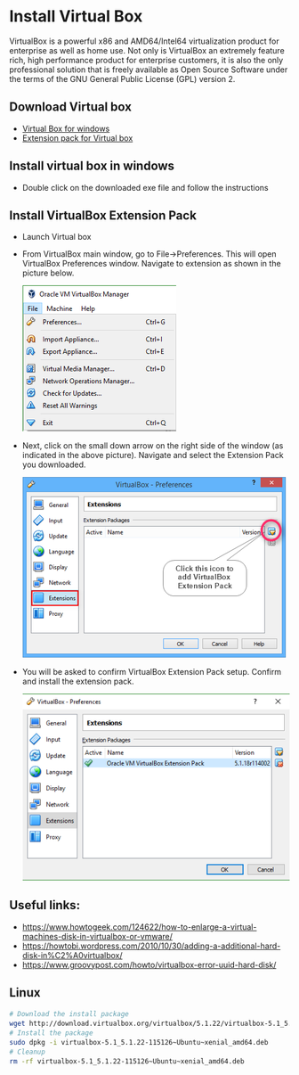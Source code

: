 # Install Virtual Box

 VirtualBox is a powerful x86 and AMD64/Intel64 virtualization product for enterprise as well as home use. Not only is VirtualBox an extremely feature rich, high performance product for enterprise customers, it is also the only professional solution that is freely available as Open Source Software under the terms of the GNU General Public License (GPL) version 2.

## Download Virtual box

* [Virtual Box for windows][vb]  
* [Extension pack for Virtual box][vbe]

## Install virtual box in windows

* Double click on the downloaded exe file and follow the instructions

## Install VirtualBox Extension Pack

* Launch Virtual box

* From VirtualBox main window, go to File->Preferences. This will open VirtualBox Preferences window. Navigate to extension as shown in the picture below.

  ![Alt text](images/install-virtualbox-file-preferences.png)

* Next, click on the small down arrow on the right side of the window (as indicated in the above picture). Navigate and  select the Extension Pack you downloaded. 

  ![Alt text](images/install-virtualbox-file-preferences-browse.png)

* You will be asked to confirm VirtualBox Extension Pack setup. Confirm and install the extension pack.

  ![Alt text](images/install-virtualbox-extensions-installed.png)

## Useful links:

* https://www.howtogeek.com/124622/how-to-enlarge-a-virtual-machines-disk-in-virtualbox-or-vmware/
* https://howtobi.wordpress.com/2010/10/30/adding-a-additional-hard-disk-in%C2%A0virtualbox/
* https://www.groovypost.com/howto/virtualbox-error-uuid-hard-disk/

[vb]: http://download.virtualbox.org/virtualbox/5.1.18/VirtualBox-5.1.18-114002-Win.exe
[vbe]: http://download.virtualbox.org/virtualbox/5.1.18/Oracle_VM_VirtualBox_Extension_Pack-5.1.18-114002.vbox-extpack

## Linux

```sh
# Download the install package
wget http://download.virtualbox.org/virtualbox/5.1.22/virtualbox-5.1_5.1.22-115126~Ubuntu~xenial_amd64.deb
# Install the package
sudo dpkg -i virtualbox-5.1_5.1.22-115126~Ubuntu~xenial_amd64.deb
# Cleanup
rm -rf virtualbox-5.1_5.1.22-115126~Ubuntu~xenial_amd64.deb
```